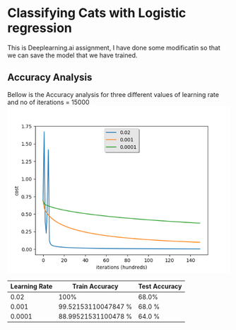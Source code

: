 
# Classifying Cats with Logistic regression

This is Deeplearning.ai assignment, I have done some modificatin so that we can save the model that we have trained.

## Accuracy Analysis

Bellow is the Accuracy analysis for three different values of learning rate and no of iterations =  15000
![Result](result.png)

|Learning Rate|Train Accuracy|Test Accuracy|
|-------------|-----|----|
| 0.02        |100% |68.0%|
| 0.001|     99.52153110047847 %|68.0 %|
|0.0001|88.99521531100478 %|64.0 %|
